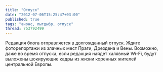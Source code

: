 ```yaml
---
title: "Отпуск"
date: "2012-07-06T15:25:47+03:00"
published: true
tags: "анонс, лытдыбр, отпуск"
thread: 753792499
---
```


Редакция блога отправляется в долгожданный отпуск. Ждите фоторепортажи из злачных мест Праги, Дрездена и Вены.
Возможно, даже во время отпуска, если редакция найдет халявный Wi-Fi, будут выложены шокирующие кадры из жизни коренных
жителей центральной Европы.
